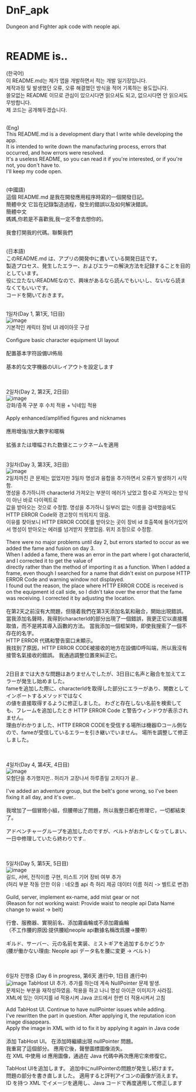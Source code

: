 # DnF_apk
Dungeon and Fighter apk code with neople api.<br/><br/>

# README is..
(한국어)<br/>
이 README.md는 제가 앱을 개발하면서 적는 개발 일기장입니다.<br/>
제작과정 및 발생했던 오류, 오류 해결했던 방식을 적어 기록하는 용도입니다.<br/>
쓸모없는 README 이므로 관심이 있으시다면 읽으셔도 되고, 없으시다면 안 읽으셔도 무방합니다.<br/>
제 코드는 공개해두겠습니다.<br/><br/>

(Eng)<br/>
This README.md is a development diary that I write while developing the app.<br/>
It is intended to write down the manufacturing process, errors that occurred, and how errors were resolved.<br/>
It's a useless README, so you can read it if you're interested, or if you're not, you don't have to.<br/>
I'll keep my code open.<br/><br/>

(中國語)<br/>
這個 README.md 是我在開發應用程序時寫的一個開發日記。<br/> 簡體中文
它旨在記錄製造過程，發生的錯誤以及如何解決錯誤。<br/> 簡體中文
<br/> 媽媽,你若是不喜歡我,我一定不會去想你的。 <br/> <br/>
我會打開我的代碼。聯繫我們
<br/><br/>

(日本語)<br/>
このREADME.md は、アプリの開発中に書いている開発日誌です。<br/>
製造プロセス、発生したエラー、およびエラーの解決方法を記録することを目的としています。<br/>
役に立たないREADMEなので、興味があるなら読んでもいいし、ないなら読まなくてもいいです。<br/>
コードを開いておきます。<br/><br/>

1일차(Day 1, 第1天, 1日目)<br/>
![image](https://github.com/NLessW/DnF_apk/assets/63160418/781d7924-48cd-4257-8325-3c55e2d9760b)
<br/>
기본적인 캐릭터 장비 UI 레이아웃 구성<br/><br/>
Configure basic character equipment UI layout<br/><br/>
配置基本字符設備UI佈局<br/><br/>
基本的な文字機器のUIレイアウトを設定します<br/>
<br/><br/>

2일차(Day 2, 第2天, 2日目)<br/>
![image](https://github.com/NLessW/DnF_apk/assets/63160418/b5f8545c-f9fd-4cd9-b9a8-2f70f9f590ab)
<br/>
강화/증폭 구분 후 수치 적용 + 닉네임 적용 <br/><br/>
Apply enhanced/amplified figures and nicknames<br/><br/>
應用增強/放大數字和暱稱<br/><br/>
拡張または増幅された数値とニックネームを適用<br/>
<br/><br/>
3일차(Day 3, 第3天, 3日目)<br/>
![image](https://github.com/NLessW/DnF_apk/assets/63160418/e07e3ead-0d48-4bdf-a620-589dfe4e4eaa)
<br/>
2일차까진 큰 문제는 없었지만 3일차 명성과 융합을 추가하면서 오류가 발생하기 시작함.<br/>
명성을 추가하니까 characterId 가져오는 부분이 에러가 났었고 함수로 가져오는 방식이 아닌 바로 다이렉트로 <br/> 값을 받아오는 것으로 수정함. 명성을 추가하니 일부러 없는 이름을 검색했음에도
HTTP ERROR Code와 경고창이 띄워지지 않음.<br/>
이유를 찾아보니 HTTP ERROR CODE를 받아오는 곳이 장비 id 호출쪽에 들어가있어서 명성이 받아오는 에러를 넘겨받지 못했었음. 위치 조정으로 수정함.<br/><br/>
There were no major problems until day 2, but errors started to occur as we added the fame and fusion on day 3.<br/>
When I added a fame, there was an error in the part where I got characterId, and I corrected it to get the value of <br/> directly rather than the method of importing it as a function. When I added a frame, even though I searched for a name that didn't exist on purpose
HTTP ERROR Code and warning window not displayed.<br/>
I found out the reason, the place where HTTP ERROR CODE is received is on the equipment id call side, so I didn't take over the error that the fame was receiving. I corrected it by adjusting the location.
<br/><br/> 
在第2天之前沒有大問題，但隨着我們在第3天添加名氣和融合，開始出現錯誤。<br/>
當我添加名聲時，我得到characterId的部分出現了一個錯誤，我更正它以直接獲取值，而不是將其導入函數的方法。 當我添加一個框架時，即使我搜索了一個不存在的名字。<br/>
HTTP ERROR 代碼和警告窗口未顯示。<br/>
我找到了原因，HTTP ERROR CODE被接收的地方在設備ID呼叫端，所以我沒有接管名氣接收的錯誤。 我通過調整位置來糾正它。<br/><br/>

2日目までは大きな問題はありませんでしたが、3日目に名声と融合を加えてエラーが発生し始めました。<br/>
fameを追加した際に、characterIdを取得した部分にエラーがあり、関数としてインポートするメソッドではなく<br/>の値を直接取得するように修正しました。 わざと存在しない名前を検索しても、フレームを追加したとき
HTTP ERROR Code と警告ウィンドウが表示されません。<br/>
理由がわかりました、HTTP ERROR CODEを受信する場所は機器IDコール側なので、fameが受信しているエラーを引き継いでいません。 場所を調整して修正しました。

<br/><br/>
4일차(Day 4, 第4天, 4日目)<br/>
![image](https://github.com/NLessW/DnF_apk/assets/63160418/511cf0a1-4a45-4b5d-bcfd-6ce729e6cc20)
<br/>
모험단을 추가했지만.. 허리가 고장나서 하루종일 고치다가 끝..<br/><br/>
I've added an adventure group, but the belt's gone wrong, so I've been fixing it all day, and it's over..<br/><br/>
我增加了一個冒險小組，但腰帶出了問題，所以我整日都在修理它，一切都結束了。<br/><br/>
アドベンチャーグループを追加したのですが、ベルトがおかしくなってしまい、一日中修理していたら終わりです..<br/>

<br/><br/>
5일차(Day 5, 第5天, 5日目)<br/>
![image](https://github.com/NLessW/DnF_apk/assets/63160418/acbaf51b-8561-4653-866b-0af3cf074dae)
<br/>
길드, 서버, 전직이름 구현, 미스트 기어 장비 여부 추가<br/>
(허리 부분 작동 안한 이유 : 네오플 api 측 허리 제공 데이터 이름 허리 -> 벨트로 변경)<br/><br/>
Guild, server, implement ex-name, add mist gear or not<br/>
(Reason for not working waist: Provide waist to neople api Data Name change to waist -> belt)<br/><br/>
行會、服務器、實現前名、添加霧齒輪或不添加霧齒輪<br/>
（不工作腰的原因:提供腰給neople api數據名稱改爲腰->腰帶）<br/><br/>
ギルド、サーバー、元の名前を実装、ミストギアを追加するかどうか<br/>
(腰が働かない理由: Neople api データ名を腰に変更 -> ベルト)<br/>

<br/><br/>
6일차 진행중 (Day 6 in progress, 第6天 進行中, 1日目 進行中)<br/>
![image](https://github.com/NLessW/DnF_apk/assets/63160418/71f39a7d-af12-42f6-959e-ad43bb49aef9)
TabHost UI 추가. 추가를 하는데 계속 NullPointer 문제 발생.<br/>
문제되는 부분을 재작성하였음. 적용을 하고 나니 명성 아이콘 이미지가 사라짐.<br/>
XML에 있는 이미지를 id 적용시켜 Java 코드에서 한번 더 적용시켜서 고침<br/>

Add TabHost UI. Continue to have nullPointer issues while adding.<br/>
I've rewritten the part in question. After applying it, the reputation icon image disappears.<br/>
Apply the image in XML with id to fix it by applying it again in Java code<br/>
<br/> 
添加 TabHost UI。 在添加時繼續出現 nullPointer 問題。<br/>
我重寫了這個部分。 應用它後，聲譽圖標圖像消失。<br/>
在 XML 中使用 id 應用圖像，通過在 Java 代碼中再次應用它來修復它。<br/>

TabHost UIを追加します。 追加中にnullPointerの問題が発生し続けます。<br/>
問題の部分を書き直しました。 適用すると評判アイコンの画像が消えます。<br/>
ID を持つ XML でイメージを適用し、Java コードで再度適用して修正します<br/>
